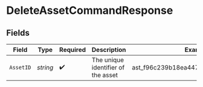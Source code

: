 # DeleteAssetCommandResponse


## Fields

| Field                                | Type                                 | Required                             | Description                          | Example                              |
| ------------------------------------ | ------------------------------------ | ------------------------------------ | ------------------------------------ | ------------------------------------ |
| `AssetID`                            | *string*                             | :heavy_check_mark:                   | The unique identifier of the asset   | ast_f96c239b18ea4477b283be80a76a2a0e |